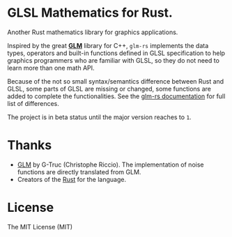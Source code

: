 
# GLSL Mathematics for Rust.

Another Rust mathematics library for graphics applications.

Inspired by the great **[GLM](glm.g-truc.net)** library for C++, `glm-rs`
implements the data types, operators and built-in functions defined in GLSL
specification to help graphics programmers who are familiar with GLSL, so they
do not need to learn more than one math API.

Because of the not so small syntax/semantics difference between Rust and GLSL,
some parts of GLSL are missing or changed, some functions are added to
complete the functionalities. See the [glm-rs documentation]() for full list
of differences.

The project is in beta status until the major version reaches to `1`.

# Thanks

- [GLM](glm.g-truc.net) by G-Truc (Christophe Riccio). The implementation of
  noise functions are directly translated from GLM.
- Creators of the [Rust](http://rust-lang.org) for the language.

# License

The MIT License (MIT)
